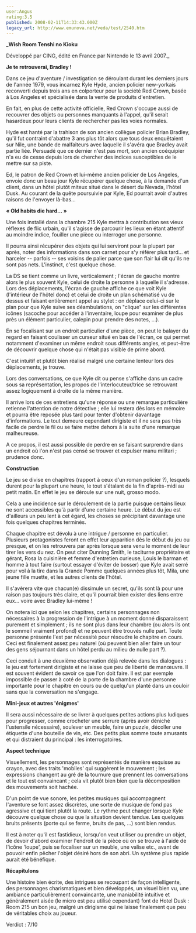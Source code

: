 ```yaml
---
user:Angus
rating:3.5
published: 2008-02-11T14:33:43.000Z
legacy_url: http://www.emunova.net/veda/test/2540.htm
---
```

_**Wish Room Tenshi no Kioku**  

  

Développé par CING, édité en France par Nintendo le 13 avril 2007\._  

  

  

**Je te retrouverai, Bradley !**  

  

Dans ce jeu d'aventure / investigation se déroulant durant les derniers jours de l'année 1979, vous incarnez Kyle Hyde, ancien policier new-yorkais reconverti depuis trois ans en colporteur pour la société Red Crown, basée à Los Angeles et spécialisée dans la vente de produits d'entretien.  

En fait, en plus de cette activité officielle, Red Crown s'occupe aussi de recouvrer des objets ou personnes manquants à l'appel, qu'il serait hasardeux pour leurs clients de rechercher pas les voies normales.  

  

Hyde est hanté par la trahison de son ancien collègue policier Brian Bradley, qu'il fut contraint d'abattre 3 ans plus tôt alors que tous deux enquêtaient sur Nile, une bande de malfaiteurs avec laquelle il s'avéra que Bradley avait partie liée. Persuadé que ce dernier n'est pas mort, son ancien coéquipier n'a eu de cesse depuis lors de chercher des indices susceptibles de le mettre sur sa piste.  

  

Ed, le patron de Red Crown et lui-même ancien policier de Los Angeles, envoie donc un beau jour Kyle récupérer quelque chose, à la demande d'un client, dans un hôtel plutôt miteux situé dans le désert du Nevada, l'hôtel Dusk. Au courant de la quête poursuivie par Kyle, Ed pourrait avoir d'autres raisons de l'envoyer là-bas...  

  

**« Old habits die hard... »**  

  

Une fois installé dans la chambre 215 Kyle mettra à contribution ses vieux réflexes de flic urbain, qu'il s'agisse de parcourir les lieux en étant attentif au moindre indice, fouiller une pièce ou interroger une personne.  

Il pourra ainsi récupérer des objets qui lui serviront pour la plupart par après, noter des informations dans son carnet pour s'y référer plus tard... et harceler -- parfois -- ses voisins de palier parce que son flair lui dit qu'ils ne sont pas nets. L'instinct, c'est quelque chose.  

  

La DS se tient comme un livre, verticalement ; l'écran de gauche montre alors le plus souvent Kyle, celui de droite la personne à laquelle il s'adresse. Lors des déplacements, l'écran de gauche affiche ce que voit Kyle (l'intérieur de l'hôtel donc) et celui de droite un plan schématisé vu de dessus et faisant entièrement appel au stylet : on déplace celui-ci sur le plan pour que Kyle suive ses déambulations, on "clique" sur les différentes icônes (sacoche pour accéder à l'inventaire, loupe pour examiner de plus près un élément particulier, calepin pour prendre des notes, ...).  

En se focalisant sur un endroit particulier d'une pièce, on peut le balayer du regard en faisant coulisser un curseur situé en bas de l'écran, ce qui permet notamment d'examiner un même endroit sous différents angles, et peut-être de découvrir quelque chose qui n'était pas visible de prime abord.  

C'est intuitif et plutôt bien réalisé malgré une certaine lenteur lors des déplacements, je trouve.  

Lors des conversations, ce que Kyle dit ou pense s'affiche dans un cadre sous sa représentation, les propos de l'interlocuteur/trice se retrouvant assez logiquement à droite de la même manière.  

Il arrive lors de ces entretiens qu'une réponse ou une remarque particulière retienne l'attention de notre détective ; elle lui restera dès lors en mémoire et pourra être reposée plus tard pour tenter d'obtenir davantage d'informations. Le tout demeure cependant dirigiste et il ne sera pas très facile de perdre le fil ou se faire mettre dehors à la suite d'une remarque malheureuse.  

A ce propos, il est aussi possible de perdre en se faisant surprendre dans un endroit où l'on n'est pas censé se trouver et expulser manu militari ; prudence donc.  

  

**Construction**  

  

Le jeu se divise en chapitres (rapport à ceux d'un roman policier ?), lesquels durent pour la plupart une heure, le tout s'étalant de la fin d'après-midi au petit matin. En effet le jeu se déroule sur une nuit, grosso modo.  

Cela a une incidence sur le déroulement de la partie puisque certains lieux ne sont accessibles qu'à partir d'une certaine heure. Le début du jeu est d'ailleurs un peu lent à cet égard, les choses se précipitant davantage une fois quelques chapitres terminés.  

  

Chaque chapitre est dévolu à une intrigue / personne en particulier. Plusieurs protagonistes feront en effet leur apparition dès le début du jeu ou presque, et on les retrouvera par après lorsque sera venu le moment de leur tirer les vers du nez. On peut citer Dunning Smith, le taciturne propriétaire et gérant, Rosa la cuisinière et femme d'entretien curieuse, Louis le barman et homme à tout faire (surtout essayer d'éviter de bosser) que Kyle avait serré pour vol à la tire dans la Grande Pomme quelques années plus tôt, Mila, une jeune fille muette, et les autres clients de l'hôtel.  

Il s'avèrera vite que chacun(e) dissimule un secret, qu'ils sont là pour une raison pas toujours très claire, et qu'il pourrait bien exister des liens entre eux... voire avec Bradley lui-même !  

  

On notera ici que selon les chapitres, certains personnages non nécessaires à la progression de l'intrigue à un moment donné disparaissent purement et simplement ; ils ne sont plus dans leur chambre (ou alors ils ont le sommeil vraiment profond) et ne peuvent être trouvés nulle part. Toute personne présente l'est par nécessité pour résoudre le chapitre en cours. Ceci est finalement assez peu naturel (où peuvent bien aller faire un tour des gens séjournant dans un hôtel perdu au milieu de nulle part ?).  

Ceci conduit à une deuxième observation déjà relevée dans les dialogues : le jeu est fortement dirigiste et ne laisse que peu de liberté de manœuvre. Il est souvent évident de savoir ce que l'on doit faire. Il est par exemple impossible de passer à coté de la porte de la chambre d'une personne importante pour le chapitre en cours ou de quelqu'un planté dans un couloir sans que la conversation ne s'engage.  

  

**Mini-jeux et autres 'énigmes'**  

  

Il sera aussi nécessaire de se livrer à quelques petites actions plus ludiques pour progresser, comme crocheter une serrure (après avoir déniché l'ustensile nécessaire), soulever un meuble, faire un puzzle, décoller une étiquette d'une bouteille de vin, etc. Des petits plus somme toute amusants et qui distraient du principal : les interrogatoires.  

  

**Aspect technique**  

  

Visuellement, les personnages sont représentés de manière esquisse au crayon, avec des traits 'mobiles' qui suggèrent le mouvement ; les expressions changent au gré de la tournure que prennent les conversations et le tout est convaincant ; cela vit plutôt bien bien que la décomposition des mouvements soit hachée.  

  

D'un point de vue sonore, les petites musiques qui accompagnent l'aventure se font assez discrètes, une sorte de musique de fond pas agressive et qui tient plutôt la route. Le rythme peut changer lorsque Kyle découvre quelque chose ou que la situation devient tendue. Les quelques bruits présents (porte qui se ferme, bruits de pas, ...) sont bien rendus.  

  

Il est à noter qu'il est fastidieux, lorsqu'on veut utiliser ou prendre un objet, de devoir d'abord examiner l'endroit de la pièce où on se trouve à l'aide de l'icône 'loupe', puis se focaliser sur un meuble, une valise etc., avant de pouvoir enfin pêcher l'objet désiré hors de son abri. Un système plus rapide aurait été bénéfique.  

  

**Récapitulons**  

  

Une histoire bien écrite, des intrigues se recoupant de façon intelligente, des personnages charismatiques et bien développés, un visuel bien vu, une ambiance particulièrement convaincante, une maniabilité intuitive et généralement aisée (le micro est peu utilisé cependant) font de Hotel Dusk : Room 215 un bon jeu, malgré un dirigisme qui ne laisse finalement que peu de véritables choix au joueur.  

  

Verdict : 7/10